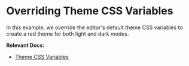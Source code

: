# Overriding Theme CSS Variables

In this example, we override the editor's default theme CSS variables to create a red theme for both light and dark modes.

**Relevant Docs:**

- [Theme CSS Variables](/docs/styling-theming/themes#theme-css-variables)
